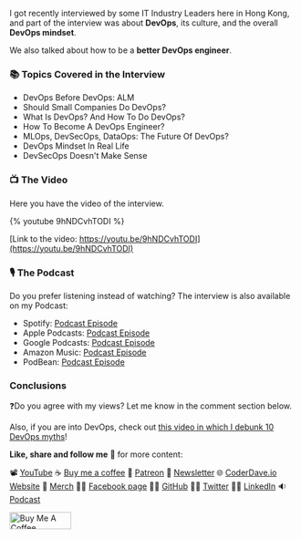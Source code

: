 I got recently interviewed by some IT Industry Leaders here in Hong Kong, and part of the interview was about __DevOps__, its culture, and the overall __DevOps mindset__. 

We also talked about how to be a __better DevOps engineer__.

### 📚 Topics Covered in the Interview

- DevOps Before DevOps: ALM
- Should Small Companies Do DevOps?
- What Is DevOps? And How To Do DevOps?
- How To Become A DevOps Engineer?
- MLOps, DevSecOps, DataOps: The Future Of DevOps?
- DevOps Mindset In Real Life
- DevSecOps Doesn't Make Sense


### 📺 The Video

Here you have the video of the interview.

{% youtube 9hNDCvhTODI %}

[Link to the video: https://youtu.be/9hNDCvhTODI](https://youtu.be/9hNDCvhTODI)

### 🎙️ The Podcast

Do you prefer listening instead of watching? The interview is also available on my Podcast:

- Spotify: [Podcast Episode](https://open.spotify.com/episode/0YwJPU5bUJ06SByFdtRjhj)
- Apple Podcasts: [Podcast Episode](https://podcasts.apple.com/hk/podcast/coderdaves-takes-on-devops-devsecops-culture-processes/id1556397751?i=1000554713783)
- Google Podcasts: [Podcast Episode](https://podcasts.google.com/feed/aHR0cHM6Ly9mZWVkLnBvZGJlYW4uY29tL2NvZGVyZGF2ZS9mZWVkLnhtbA/episode/Y29kZXJkYXZlLnBvZGJlYW4uY29tL2M1NmI1ZDAxLTRjNGEtM2M4ZS05MTM1LTBiOTEyY2EyZmI3Ng?sa=X&ved=0CAUQkfYCahcKEwigyduwhtn2AhUAAAAAHQAAAAAQAQ)
- Amazon Music: [Podcast Episode](https://music.amazon.com/podcasts/30841901-20ff-403d-a56a-807ad5165e45/episodes/cf223fca-8d4b-444c-852f-3b307c68f9ce/the-coderdave's-podcast-coderdave%E2%80%99s-takes-on-devops-devsecops-culture-processes-and-mindset)
- PodBean: [Podcast Episode](https://coderdave.podbean.com/e/coderdave-s-takes-on-devops-devsecops-culture-processes-and-mindset/)

### Conclusions

❓Do you agree with my views? Let me know in the comment section below.

Also, if you are into DevOps, check out [this video in which I debunk 10 DevOps myths](https://www.youtube.com/watch?v=OsnWo4j4zIo)!

__Like, share and follow me__ 🚀 for more content:

📽 [YouTube](https://www.youtube.com/CoderDave)
☕ [Buy me a coffee](https://buymeacoffee.com/CoderDave)
💖 [Patreon](https://patreon.com/CoderDave)
📧 [Newsletter](https://coderdave.io/newsletter)
🌐 [CoderDave.io Website](https://coderdave.io)
👕 [Merch](https://geni.us/cdmerch)
👦🏻 [Facebook page](https://www.facebook.com/CoderDaveYT)
🐱‍💻 [GitHub](https://github.com/n3wt0n)
👲🏻 [Twitter](https://www.twitter.com/davide.benvegnu)
👴🏻 [LinkedIn](https://www.linkedin.com/in/davidebenvegnu/)
🔉 [Podcast](https://geni.us/cdpodcast)

<a href="https://www.buymeacoffee.com/CoderDave" target="_blank"><img src="https://cdn.buymeacoffee.com/buttons/v2/default-yellow.png" alt="Buy Me A Coffee" style="height: 30px !important; width: 108px !important;" ></a>